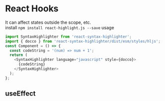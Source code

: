 # React Hooks
It can affect states outside the scope, etc.  
install `npm install react-highlight.js --save`
usage  
```js
import SyntaxHighlighter from 'react-syntax-highlighter';
import { docco } from 'react-syntax-highlighter/dist/esm/styles/hljs';
const Component = () => {
  const codeString = '(num) => num + 1';
  return (
    <SyntaxHighlighter language="javascript" style={docco}>
      {codeString}
    </SyntaxHighlighter>
  );
};
```
## useEffect